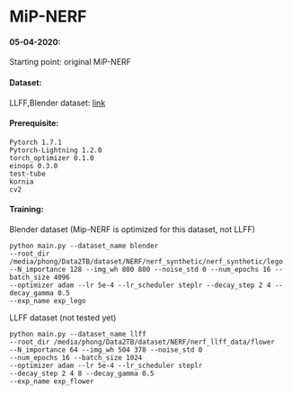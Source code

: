 # MiP-NERF

#### 05-04-2020:
Starting point: original MiP-NERF

#### Dataset:
LLFF,Blender dataset: [link](https://drive.google.com/drive/folders/128yBriW1IG_3NJ5Rp7APSTZsJqdJdfc1)

#### Prerequisite:
```
Pytorch 1.7.1
Pytorch-Lightning 1.2.0
torch_optimizer 0.1.0 
einops 0.3.0
test-tube
kornia
cv2
```

#### Training:
Blender dataset (Mip-NERF is optimized for this dataset, not LLFF)
```
python main.py --dataset_name blender 
--root_dir /media/phong/Data2TB/dataset/NERF/nerf_synthetic/nerf_synthetic/lego 
--N_importance 128 --img_wh 800 800 --noise_std 0 --num_epochs 16 --batch_size 4096 
--optimizer adam --lr 5e-4 --lr_scheduler steplr --decay_step 2 4 --decay_gamma 0.5 
--exp_name exp_lego
```

LLFF dataset (not tested yet)
```
python main.py --dataset_name llff 
--root_dir /media/phong/Data2TB/dataset/NERF/nerf_llff_data/flower 
--N_importance 64 --img_wh 504 378 --noise_std 0 
--num_epochs 16 --batch_size 1024 
--optimizer adam --lr 5e-4 --lr_scheduler steplr 
--decay_step 2 4 8 --decay_gamma 0.5 
--exp_name exp_flower
```

